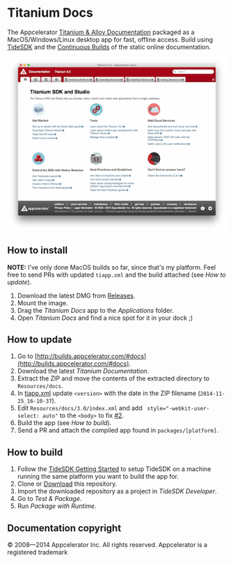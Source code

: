 # Titanium Docs
The Appcelerator [Titanium & Alloy Documentation](http://docs.appcelerator.com/titanium/latest/) packaged as a MacOS/Windows/Linux desktop app for fast, offline access. Build using [TideSDK](http://www.tidesdk.org) and the [Continuous Builds](http://builds.appcelerator.com/#docs) of the static online documentation.

![](screenshot.png)

## How to install

**NOTE:** I've only done MacOS builds so far, since that's my platform. Feel free to send PRs with updated `tiapp.xml` and the build attached (see *How to update*).

1. Download the latest DMG from [Releases](https://github.com/FokkeZB/Titanium-Docs/releases).
2. Mount the image.
3. Drag the *Titanium Docs* app to the *Applications* folder.
4. Open *Titanium Docs* and find a nice spot for it in your dock ;)

## How to update

1. Go to [http://builds.appcelerator.com/#docs](http://builds.appcelerator.com/#docs).
2. Download the latest *Titanium Documentation*.
3. Extract the ZIP and move the contents of the extracted directory to `Resources/docs`.
4. In [tiapp.xml](tiapp.xml) update `<version>` with the date in the ZIP filename (`2014-11-25_16-10-37`).
5. Edit `Resources/docs/3.0/index.xml` and add ` style="-webkit-user-select: auto"` to the `<body>` to fix [#2](https://github.com/FokkeZB/Titanium-Docs/issues/2).
6. Build the app (see *How to build*).
7. Send a PR and attach the compiled app found in `packages/[platform]`.

## How to build

1. Follow the [TideSDK Getting Started](http://tidesdk.multipart.net/docs/user-dev/generated/#!/guide/getting_started) to setup TideSDK on a machine running the same platform you want to build the app for.
2. Clone or [Download](https://github.com/FokkeZB/Titanium-Docs/archive/master.zip) this repository.
3. Import the downloaded repository as a project in *TideSDK Developer*.
4. Go to *Test & Package*.
5. Run *Package with Runtime*.

## Documentation copyright
© 2008—2014 Appcelerator Inc. All rights reserved. Appcelerator is a registered trademark